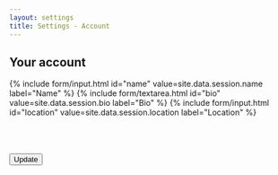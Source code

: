 ```yaml
---
layout: settings
title: Settings - Account
---
```


<div class="mdl-card__title">
    <h2 class="mdl-card__title-text">Your account</h2>
</div>

<div class="mdl-card__supporting-text">
<form>

{% include form/input.html id="name" value=site.data.session.name label="Name" %}
{% include form/textarea.html id="bio" value=site.data.session.bio label="Bio" %}
{% include form/input.html id="location" value=site.data.session.location label="Location" %}

<br>
<br>
<br>

<!-- Accent-colored raised button with ripple -->
<button class="mdl-button mdl-js-button mdl-button--raised mdl-js-ripple-effect mdl-button--accent" type="submit">
    Update
</button>

</form>
</div>